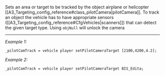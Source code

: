 Sets an area or target to be tracked by the object airplane or helicopter [[A3_Targeting_config_reference#class_pilotCamera|pilotCamera]]. 
To track an object the vehicle has to have appropriate sensors ([[A3_Targeting_config_reference#CfgVehicles|scanners]]) that can detect the given target type.
Using `objNull` will unlock the camera


---
*Example 1:*
```sqf
_pilotCamTrack = vehicle player setPilotCameraTarget [2100,4200,4.2];
```

*Example 2:*
```sqf
_pilotCamTrack = vehicle player setPilotCameraTarget BIS_Edita;
```